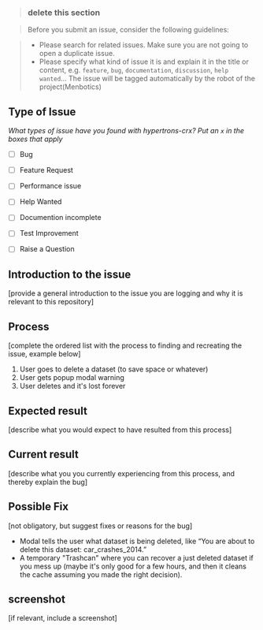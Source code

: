 >### delete this section

>Before you submit an issue, consider the following guidelines:

>- Please search for related issues. Make sure you are not going to open a duplicate issue.
>- Please specify what kind of issue it is and explain it in the title or content, e.g. `feature`, `bug`, `documentation`, `discussion`, `help wanted`... The issue will be tagged automatically by the robot of the project(Menbotics) 

## Type of Issue
_What types of issue have you found with hypertrons-crx?_
_Put an `x` in the boxes that apply_

- [ ] Bug
- [ ] Feature Request
- [ ] Performance issue
- [ ] Help Wanted
- [ ] Documention incomplete
- [ ] Test Improvement
- [ ] Raise a Question


## Introduction to the issue

[provide a general introduction to the issue you are logging and why it is relevant to this repository]

## Process

[complete the ordered list with the process to finding and recreating the issue, example below]

1. User goes to delete a dataset (to save space or whatever)
2. User gets popup modal warning
3. User deletes and it's lost forever

## Expected result

[describe what you would expect to have resulted from this process]

## Current result

[describe what you you currently experiencing from this process, and thereby explain the bug]

## Possible Fix

[not obligatory, but suggest fixes or reasons for the bug]

* Modal tells the user what dataset is being deleted, like “You are about to delete this dataset: car_crashes_2014.”
* A temporary "Trashcan" where you can recover a just deleted dataset if you mess up (maybe it's only good for a few hours, and then it cleans the cache assuming you made the right decision).

## screenshot

[if relevant, include a screenshot]


